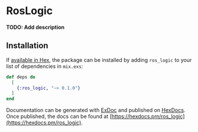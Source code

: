 # RosLogic

**TODO: Add description**

## Installation

If [available in Hex](https://hex.pm/docs/publish), the package can be installed
by adding `ros_logic` to your list of dependencies in `mix.exs`:

```elixir
def deps do
  [
    {:ros_logic, "~> 0.1.0"}
  ]
end
```

Documentation can be generated with [ExDoc](https://github.com/elixir-lang/ex_doc)
and published on [HexDocs](https://hexdocs.pm). Once published, the docs can
be found at [https://hexdocs.pm/ros_logic](https://hexdocs.pm/ros_logic).

